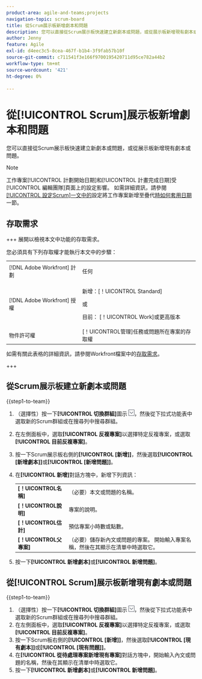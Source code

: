 ```yaml
---
product-area: agile-and-teams;projects
navigation-topic: scrum-board
title: 從Scrum展示板新增劇本和問題
description: 您可以直接從Scrum展示板快速建立新劇本或問題，或從展示板新增現有劇本或問題。
author: Jenny
feature: Agile
exl-id: d4eec3c5-8cea-467f-b1b4-3f9fab57b10f
source-git-commit: c711541f3e166f9700195420711d95ce782a44b2
workflow-type: tm+mt
source-wordcount: '421'
ht-degree: 0%

---
```


# 從[!UICONTROL Scrum]展示板新增劇本和問題

您可以直接從Scrum展示板快速建立新劇本或問題，或從展示板新增現有劇本或問題。

>[!NOTE]
>
>工作專案[!UICONTROL 計劃開始日期]和[!UICONTROL 計畫完成日期]受[!UICONTROL 編輯團隊]頁面上的設定影響。 如需詳細資訊，請參閱[[!UICONTROL 設定Scrum]一文中的](../../../agile/get-started-with-agile-in-workfront/configure-scrum.md#configur5)設定將工作專案新增至疊代[時如何套用日期](../../../agile/get-started-with-agile-in-workfront/configure-scrum.md)一節。

## 存取需求

+++ 展開以檢視本文中功能的存取需求。

您必須具有下列存取權才能執行本文中的步驟：

<table style="table-layout:auto"> 
 <tbody> 
  <tr> 
   <td role="rowheader">[!DNL Adobe Workfront] 計劃</td> 
   <td> <p>任何</p> </td> 
  </tr> 
  <tr> 
   <td role="rowheader">[!DNL Adobe Workfront] 授權</td> 
   <td> <p>新增：[！UICONTROL Standard]</p> 
   或
   <p>目前： [！UICONTROL Work]或更高版本</p> </td> 
  </tr>
   <tr> 
   <td role="rowheader">物件許可權</td> 
   <td>[！UICONTROL管理]任務或問題所在專案的存取權 </td> 
  </tr>
 </tbody> 
</table>

如需有關此表格的詳細資訊，請參閱Workfront檔案中的[存取需求](/help/quicksilver/administration-and-setup/add-users/access-levels-and-object-permissions/access-level-requirements-in-documentation.md)。

+++

## 從Scrum展示板建立新劇本或問題

{{step1-to-team}}

1. （選擇性）按一下&#x200B;**[!UICONTROL 切換群組]**&#x200B;圖示![切換群組圖示](assets/switch-team-icon.png)，然後從下拉式功能表中選取新的Scrum群組或在搜尋列中搜尋群組。
1. 在左側面板中，選取&#x200B;**[!UICONTROL 反複專案]**&#x200B;以選擇特定反複專案，或選取&#x200B;**[!UICONTROL 目前反複專案]**。
1. 按一下Scrum展示板右側的&#x200B;**[!UICONTROL [新增]]**，然後選取&#x200B;**[!UICONTROL [新增劇本]]**&#x200B;或&#x200B;**[!UICONTROL [新增問題]]**。
1. 在&#x200B;**[!UICONTROL 新增]**&#x200B;對話方塊中，新增下列資訊：

   <table style="table-layout:auto">
    <tr>
        <td><strong>[！UICONTROL名稱]</strong></td>
        <td>（必要）本文或問題的名稱。</td>
    </tr>
    <tr>
        <td><strong>[！UICONTROL說明]</strong></td>
        <td>專案的說明。</td>
    </tr>
    <tr>
        <td><strong>[！UICONTROL估計]</strong></td>
        <td>預估專案小時數或點數。</td>
    </tr>
    <tr>
        <td><strong>[！UICONTROL父專案]</strong></td>
        <td>（必要）儲存新內文或問題的專案。 開始輸入專案名稱，然後在其顯示在清單中時選取它。</td>
    </tr>
   </table>

1. 按一下&#x200B;**[!UICONTROL 新增劇本]**&#x200B;或&#x200B;**[!UICONTROL 新增問題]**。

## 從[!UICONTROL Scrum]展示板新增現有劇本或問題

{{step1-to-team}}

1. （選擇性）按一下&#x200B;**[!UICONTROL 切換群組]**&#x200B;圖示![切換群組圖示](assets/switch-team-icon.png)，然後從下拉式功能表中選取新的Scrum群組或在搜尋列中搜尋群組。
1. 在左側面板中，選取&#x200B;**[!UICONTROL 反複專案]**&#x200B;以選擇特定反複專案，或選取&#x200B;**[!UICONTROL 目前反複專案]**。
1. 按一下Scrum板右側的&#x200B;**[!UICONTROL [新增]]**，然後選取&#x200B;**[!UICONTROL [現有劇本]]**&#x200B;或&#x200B;**[!UICONTROL [現有問題]]**。
1. 在&#x200B;**[!UICONTROL 從待處理專案新增現有專案]**&#x200B;對話方塊中，開始輸入內文或問題的名稱，然後在其顯示在清單中時選取它。
1. 按一下&#x200B;**[!UICONTROL 新增劇本]**&#x200B;或&#x200B;**[!UICONTROL 新增問題]**。
